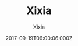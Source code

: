 ---
title: Xixia
github: https://github.com/zxixia/jekyll-xixia
demo: https://xixia.info/jekyll-xixia/
author: Xixia
ssg:
  - Jekyll
cms:
  - No Cms
date: 2017-09-19T06:00:06.000Z
github_branch: gh-pages
description: A Jekyll theme.
stale: true
---
